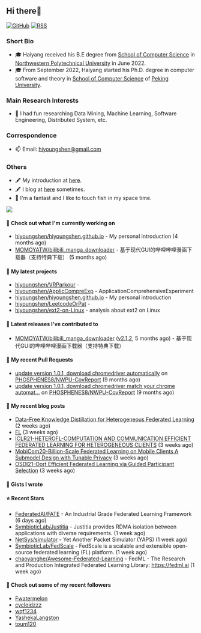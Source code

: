 ## Hi there👋
[![GitHub](https://img.shields.io/badge/dynamic/json?logo=github&label=GitHub&labelColor=495867&color=495867&query=%24.data.totalSubs&url=https%3A%2F%2Fapi.spencerwoo.com%2Fsubstats%2F%3Fsource%3Dgithub%26queryKey%3Dhayschan&style=flat-square)](https://github.com/hiyoungshen)
[![RSS](https://img.shields.io/badge/dynamic/json?logo=rss&logoColor=white&label=RSS&labelColor=95B8D1&color=95B8D1&query=%24.data.totalSubs&url=https%3A%2F%2Fapi.spencerwoo.com%2Fsubstats%2F%3Fsource%3Dfeedly%257Cinoreader%257CfeedsPub%26queryKey%3Dhttps://haysc.tech/feed.xml&style=flat-square)](https://hiyoungshen.github.io/)

### Short Bio
- 🎓 Haiyang received his B.E degree from [School of Computer Science](https://jsj.nwpu.edu.cn/) in [Northwestern Polytechnical University](https://www.nwpu.edu.cn/) in June 2022.
- 🎓 From September 2022, Haiyang started his Ph.D. degree in computer software and theory in [School of Computer Science](https://cs.pku.edu.cn/) of [Peking University](https://www.pku.edu.cn/).

### Main Research Interests
- 🌱 I had fun researching Data Mining, Machine Learning, Software Engineering, Distributed System, etc.

### Correspondence
- 📫 Email: [hiyoungshen@gmail.com](mailto:hiyoungshen@gmail.com)

### Others
- 🖋 My introduction at [here](https://intro.bestshy.top).
- 🖋 I blog at [here](https://blog.bestshy.top) sometimes.
- 🤔 I'm a fantast and I like to touch fish in my space time.

<img align="center" src="https://github-readme-stats.vercel.app/api?username=hiyoungshen&show_icons=true&icon_color=CE1D2D&text_color=718096&bg_color=ffffff&hide_title=true" />

#### 👷 Check out what I'm currently working on

- [hiyoungshen/hiyoungshen.github.io](https://github.com/hiyoungshen/hiyoungshen.github.io) - My personal introduction (4 months ago)
- [MOMOYATW/bilibili_manga_downloader](https://github.com/MOMOYATW/bilibili_manga_downloader) - 基于现代GUI的哔哩哔哩漫画下载器（支持特典下载） (5 months ago)

#### 🌱 My latest projects

- [hiyoungshen/VRParkour](https://github.com/hiyoungshen/VRParkour) - 
- [hiyoungshen/ApplicCompreExp](https://github.com/hiyoungshen/ApplicCompreExp) - ApplicationComprehensiveExperiment
- [hiyoungshen/hiyoungshen.github.io](https://github.com/hiyoungshen/hiyoungshen.github.io) - My personal introduction
- [hiyoungshen/LeetcodeOrPat](https://github.com/hiyoungshen/LeetcodeOrPat) - 
- [hiyoungshen/ext2-on-Linux](https://github.com/hiyoungshen/ext2-on-Linux) - analysis about ext2 on Linux

#### 🔭 Latest releases I've contributed to

- [MOMOYATW/bilibili_manga_downloader](https://github.com/MOMOYATW/bilibili_manga_downloader) ([v2.1.2](https://github.com/MOMOYATW/bilibili_manga_downloader/releases/tag/v2.1.2), 5 months ago) - 基于现代GUI的哔哩哔哩漫画下载器（支持特典下载）

#### 🔨 My recent Pull Requests

- [update version 1.0.1, download chromedriver automatically](https://github.com/PHOSPHENES8/NWPU-CovReport/pull/2) on [PHOSPHENES8/NWPU-CovReport](https://github.com/PHOSPHENES8/NWPU-CovReport) (9 months ago)
- [update version 1.0.1, download chromedriver match your chrome automat…](https://github.com/PHOSPHENES8/NWPU-CovReport/pull/1) on [PHOSPHENES8/NWPU-CovReport](https://github.com/PHOSPHENES8/NWPU-CovReport) (9 months ago)

#### 📜 My recent blog posts

- [Data-Free Knowledge Distillation for Heterogeneous Federated Learning](https://hiyoungshen.github.io/2022/11/20/pmlr21-data-free-knowledge-distillation-for-pmlr21-heterogeneous-federated-learning/) (2 weeks ago)
- [FL](https://hiyoungshen.github.io/2022/11/12/fl/) (3 weeks ago)
- [ICLR21-HETEROFL-COMPUTATION AND COMMUNICATION EFFICIENT FEDERATED LEARNING FOR HETEROGENEOUS CLIENTS](https://hiyoungshen.github.io/2022/11/12/iclr21-heterofl-computation-and-communication-efficient-federated-learning-for-heterogeneous-clients/) (3 weeks ago)
- [MobiCom20-Billion-Scale Federated Learning on Mobile Clients A Submodel Design with Tunable Privacy](https://hiyoungshen.github.io/2022/11/12/mobicom20-billion-scale-federated-learning-on-mobile-clients-a-submodel-design-with-tunable-privacy/) (3 weeks ago)
- [OSDI21-Oort Efficient Federated Learning via Guided Participant Selection](https://hiyoungshen.github.io/2022/11/12/osdi21-oort-efficient-federated-learning-via-guided-participant-selection/) (3 weeks ago)

#### 📓 Gists I wrote


#### ⭐ Recent Stars

- [FederatedAI/FATE](https://github.com/FederatedAI/FATE) - An Industrial Grade Federated Learning Framework (6 days ago)
- [SymbioticLab/Justitia](https://github.com/SymbioticLab/Justitia) - Justitia provides RDMA isolation between applications with diverse requirements. (1 week ago)
- [NetSys/simulator](https://github.com/NetSys/simulator) - Yet Another Packet Simulator (YAPS) (1 week ago)
- [SymbioticLab/FedScale](https://github.com/SymbioticLab/FedScale) - FedScale is a scalable and extensible open-source federated learning (FL) platform. (1 week ago)
- [chaoyanghe/Awesome-Federated-Learning](https://github.com/chaoyanghe/Awesome-Federated-Learning) - FedML - The Research and Production Integrated Federated Learning Library: https://fedml.ai (1 week ago)

#### 👯 Check out some of my recent followers

- [Fwatermelon](https://github.com/Fwatermelon)
- [cycloidzzz](https://github.com/cycloidzzz)
- [wqf1234](https://github.com/wqf1234)
- [YashekaLangston](https://github.com/YashekaLangston)
- [toum120](https://github.com/toum120)


